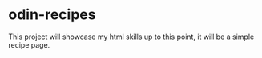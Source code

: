 # odin-recipes

This project will showcase my html skills up to this point, it will be a simple recipe page.